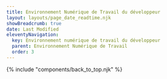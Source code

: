 ```yaml
---
title: Environnement Numérique de Travail du développeur
layout: layouts/page_date_readtime.njk
showBreadcrumb: true
date: Last Modified
eleventyNavigation:
  key: Environnement numérique de travail du développeur
  parent: Environnement Numérique de Travail
  order: 3
---
```





{% include "components/back_to_top.njk" %}